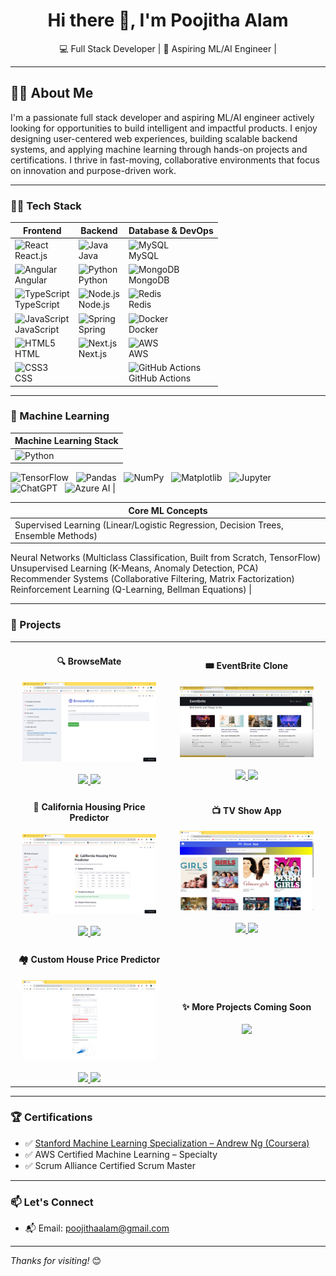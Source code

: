 <h1 align="center">Hi there 👋, I'm Poojitha Alam</h1>
<p align="center">
  💻 Full Stack Developer | 🤖 Aspiring ML/AI Engineer |
</p>

---

## 🧑‍💻 About Me

I'm a passionate full stack developer and aspiring ML/AI engineer actively looking for opportunities to build intelligent and impactful products. I enjoy designing user-centered web experiences, building scalable backend systems, and applying machine learning through hands-on projects and certifications. I thrive in fast-moving, collaborative environments that focus on innovation and purpose-driven work.

---

### 👩‍💻 Tech Stack

| **Frontend**                         | **Backend**                         | **Database & DevOps**             |
|-------------------------------------|-------------------------------------|-----------------------------------|
| ![React](https://img.shields.io/badge/React-black?style=flat-square&logo=react) <br> React.js | ![Java](https://img.shields.io/badge/Java-black?style=flat-square&logo=java) <br> Java | ![MySQL](https://img.shields.io/badge/MySQL-black?style=flat-square&logo=mysql) <br> MySQL |
| ![Angular](https://img.shields.io/badge/Angular-black?style=flat-square&logo=angular) <br> Angular | ![Python](https://img.shields.io/badge/Python-black?style=flat-square&logo=python) <br> Python | ![MongoDB](https://img.shields.io/badge/MongoDB-black?style=flat-square&logo=mongodb) <br> MongoDB |
| ![TypeScript](https://img.shields.io/badge/TypeScript-black?style=flat-square&logo=typescript) <br> TypeScript | ![Node.js](https://img.shields.io/badge/Node.js-black?style=flat-square&logo=node.js) <br> Node.js | ![Redis](https://img.shields.io/badge/Redis-black?style=flat-square&logo=redis) <br> Redis |
| ![JavaScript](https://img.shields.io/badge/JavaScript-black?style=flat-square&logo=javascript) <br> JavaScript | ![Spring](https://img.shields.io/badge/Spring-black?style=flat-square&logo=spring) <br> Spring | ![Docker](https://img.shields.io/badge/Docker-black?style=flat-square&logo=docker) <br> Docker |
| ![HTML5](https://img.shields.io/badge/HTML5-black?style=flat-square&logo=html5) <br> HTML | ![Next.js](https://img.shields.io/badge/Next.js-black?style=flat-square&logo=next.js) <br> Next.js | ![AWS](https://img.shields.io/badge/AWS-black?style=flat-square&logo=amazonaws) <br> AWS |
| ![CSS3](https://img.shields.io/badge/CSS3-black?style=flat-square&logo=css3) <br> CSS |  | ![GitHub Actions](https://img.shields.io/badge/GitHub_Actions-black?style=flat-square&logo=githubactions) <br> GitHub Actions |

---

### 🧠 Machine Learning

| **Machine Learning Stack** |
|----------------------------|
| ![Python](https://img.shields.io/badge/Python-black?style=flat-square&logo=python) &nbsp;
![TensorFlow](https://img.shields.io/badge/TensorFlow-black?style=flat-square&logo=tensorflow) &nbsp;
![Pandas](https://img.shields.io/badge/Pandas-black?style=flat-square&logo=pandas) &nbsp;
![NumPy](https://img.shields.io/badge/NumPy-black?style=flat-square&logo=numpy) &nbsp;
![Matplotlib](https://img.shields.io/badge/Matplotlib-black?style=flat-square&logo=matplotlib) &nbsp;
![Jupyter](https://img.shields.io/badge/Jupyter-black?style=flat-square&logo=jupyter) &nbsp;
![ChatGPT](https://img.shields.io/badge/ChatGPT-black?style=flat-square&logo=openai) &nbsp;
![Azure AI](https://img.shields.io/badge/Azure_AI-black?style=flat-square&logo=microsoftazure) |

| **Core ML Concepts** |
|----------------------|
| Supervised Learning (Linear/Logistic Regression, Decision Trees, Ensemble Methods)  
Neural Networks (Multiclass Classification, Built from Scratch, TensorFlow)  
Unsupervised Learning (K-Means, Anomaly Detection, PCA)  
Recommender Systems (Collaborative Filtering, Matrix Factorization)  
Reinforcement Learning (Q-Learning, Bellman Equations) |

---

### 💼 Projects
<table>
  <tr>
    <td align="center" width="50%">
      <h4>🔍 BrowseMate</h4>
      <img src="https://github.com/PoojithaAlam/BrowseMate/blob/301b339a695127ebeeb0e9f14659102245c816f2/BrowseMate.png?raw=true" width="90%" />
      <br><br>
      <a href="https://github.com/PoojithaAlam/BrowseMate">
        <img src="https://img.shields.io/badge/Repo-black?style=flat-square&logo=github" />
      </a>
      <a href="https://browsemate.streamlit.app/">
        <img src="https://img.shields.io/badge/Website-black?style=flat-square&logo=googlechrome" />
      </a>
    </td>
    <td align="center" width="50%">
      <h4>🎟️ EventBrite Clone</h4>
      <img src="https://github.com/PoojithaAlam/event_brite/blob/c5224873282bc455b259555f649bf5a4c49cc17b/EventBrite.png?raw=true" width="90%" />
      <br><br>
      <a href="https://github.com/PoojithaAlam/EventBrite_FullStack">
        <img src="https://img.shields.io/badge/Repo-black?style=flat-square&logo=github" />
      </a>
      <a href="https://eventbrite-6e7m.onrender.com">
        <img src="https://img.shields.io/badge/Website-black?style=flat-square&logo=googlechrome" />
      </a>
    </td>
  </tr>
  <tr>
    <td align="center" width="50%">
      <h4>🏡 California Housing Price Predictor</h4>
      <img src="https://github.com/PoojithaAlam/California-Housing-Price-Predictor/blob/0abd11e16487f9781f7ceb719b0515f8e009c905/California.png?raw=true" width="90%" />
      <br><br>
      <a href="https://github.com/PoojithaAlam/California-Housing-Price-Predictor">
        <img src="https://img.shields.io/badge/Repo-black?style=flat-square&logo=github" />
      </a>
      <a href="https://housepredictionapp1.streamlit.app/">
        <img src="https://img.shields.io/badge/Website-black?style=flat-square&logo=googlechrome" />
      </a>
    </td>
    <td align="center" width="50%">
      <h4>📺 TV Show App</h4>
      <img src="https://github.com/PoojithaAlam/TVShowApp/blob/db270a8728e61c84424adf71d0df48a6a0b20e71/TVSHOWAPP.png?raw=true" width="90%" />
      <br><br>
      <a href="https://github.com/PoojithaAlam/TVShowApp">
        <img src="https://img.shields.io/badge/Repo-black?style=flat-square&logo=github" />
      </a>
      <a href="https://tvshowapp1-puh7.onrender.com/">
        <img src="https://img.shields.io/badge/Website-black?style=flat-square&logo=googlechrome" />
      </a>
    </td>
  </tr>
  <tr>
    <td align="center" width="50%">
      <h4>🏘️ Custom House Price Predictor</h4>
      <img src="https://github.com/PoojithaAlam/Custom-House-Price-Predictor/blob/36e669d8e3d9aee287762d9be37f453fa000912d/Custom%20House2.png?raw=true" width="90%" />
      <br><br>
      <a href="https://github.com/PoojithaAlam/Custom-House-Price-Predictor">
        <img src="https://img.shields.io/badge/Repo-black?style=flat-square&logo=github" />
      </a>
      <a href="https://custom-house-price-predictor-a.streamlit.app/">
        <img src="https://img.shields.io/badge/Website-black?style=flat-square&logo=googlechrome" />
      </a>
    </td>
    <td align="center" width="50%">
      <h4>✨ More Projects Coming Soon</h4>
      <img src="https://via.placeholder.com/300x200.png?text=More+Projects+Coming+Soon" width="90%" />
    </td>
  </tr>
</table>


---

### 🏆 Certifications

- ✅ [Stanford Machine Learning Specialization – Andrew Ng (Coursera)](https://www.coursera.org/specializations/machine-learning-introduction)
- ✅ AWS Certified Machine Learning – Specialty
- ✅ Scrum Alliance Certified Scrum Master

---

### 📫 Let's Connect

- 📬 Email: poojithaalam@gmail.com

---

_Thanks for visiting!_ 😊
